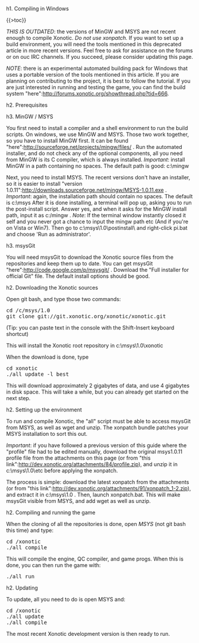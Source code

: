 h1. Compiling in Windows

{{>toc}}

*THIS IS OUTDATED*: the versions of MinGW and MSYS are not recent enough to compile Xonotic. *Do not use xonpatch.* If you want to set up a build environment, you will need the tools mentioned in this deprecated article in more recent versions. Feel free to ask for assistance on the forums or on ouc IRC channels. If you succeed, please consider updating this page.

*NOTE*: there is an experimental automated building pack for Windows that uses a portable version of the tools mentioned in this article.
If you are planning on contributing to the project, it is best to follow the tutorial. If you are just interested in running and testing the game, you can find the build system "here":http://forums.xonotic.org/showthread.php?tid=666.

h2. Prerequisites

h3. MinGW / MSYS

You first need to install a compiler and a shell environment to run the build scripts. On windows, we use MinGW and MSYS. Those two work together, so you have to install MinGW first.
It can be found "here":http://sourceforge.net/projects/mingw/files/ . Run the automated installer, and do not check any of the optional components, all you need from MinGW is its C compiler, which is always installed.
*Important*: install MinGW in a path containing no spaces. The default path is good: c:\mingw

Next, you need to install MSYS. The recent versions don't have an installer, so it is easier to install "version 1.0.11":http://downloads.sourceforge.net/mingw/MSYS-1.0.11.exe .
*Important*: again, the installation path should contain no spaces. The default is c:\msys
After it is done installing, a terminal will pop up, asking you to run the post-install script. Answer yes, and when it asks for the MinGW install path, input it as c:/mingw .
*Note*: If the terminal window instantly closed it self and you never got a chance to input the mingw path etc (And if you're on Vista or Win7). Then go to c:\msys\1.0\postinstall\ and right-click pi.bat and choose 'Run as administrator'.

h3. msysGit

You will need msysGit to download the Xonotic source files from the repositories and keep them up to date. You can get msysGit "here":http://code.google.com/p/msysgit/ . Download the "Full installer for official Git" file.
The default install options should be good.


h2. Downloading the Xonotic sources

Open git bash, and type those two commands:
<pre>
cd /c/msys/1.0
git clone git://git.xonotic.org/xonotic/xonotic.git
</pre>

(Tip: you can paste text in the console with the Shift-Insert keyboard shortcut)

This will install the Xonotic root repository in c:\msys\1.0\xonotic

When the download is done, type
<pre>
cd xonotic
./all update -l best
</pre>

This will download approximately 2 gigabytes of data, and use 4 gigabytes in disk space.
This will take a while, but you can already get started on the next step.


h2. Setting up the environment

To run and compile Xonotic, the "all" script must be able to access msysGit from MSYS, as well as wget and unzip. The xonpatch bundle patches your MSYS installation to sort this out.

*Important*: if you have followed a previous version of this guide where the "profile" file had to be edited manually, download the original msys1.0.11 profile file from the attachments on this page (or from "this link":http://dev.xonotic.org/attachments/84/profile.zip), and unzip it in c:\msys\1.0\etc before applying the xonpatch.

The process is simple: download the latest xonpatch from the attachments (or from "this link":http://dev.xonotic.org/attachments/91/xonpatch_1-2.zip), and extract it in c:\msys\1.0 . Then, launch xonpatch.bat. This will make msysGit visible from MSYS, and add wget as well as unzip.

h2. Compiling and running the game

When the cloning of all the repositories is done, open *MSYS* (not git bash this time) and type:
<pre>
cd /xonotic
./all compile
</pre>

This will compile the engine, QC compiler, and game progs. When this is done, you can then run the game with:
<pre>
./all run
</pre>

h2. Updating

To update, all you need to do is open MSYS and:
<pre>
cd /xonotic
./all update
./all compile
</pre>

The most recent Xonotic development version is then ready to run.
